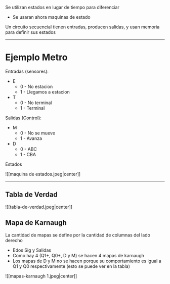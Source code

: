 Se utilizan estados en lugar de tiempo para diferenciar

- Se usaran ahora maquinas de estado

Un circuito secuencial tienen entradas, producen salidas, y usan memoria para definir sus estados 

___
# Ejemplo Metro

Entradas (sensores):
- E
	- 0 - No estacion
	- 1 - Llegamos a estacion
- T
	- 0 - No terminal
	- 1 - Terminal

Salidas (Control):
- M
	- 0 - No se mueve
	- 1 - Avanza
- D 
	- 0 - ABC
	- 1 - CBA

Estados

![[maquina de estados.jpeg|center]]

___
## Tabla de Verdad

![[tabla-de-verdad.jpeg|center]]
## Mapa de Karnaugh

La cantidad de mapas se define por la cantidad de columnas del lado derecho
- Edos Sig y Salidas
- Como hay 4 (Q1+, Q0+, D y M) se hacen 4 mapas de karnaugh
- Los mapas de D y M no se hacen porque su comportamiento es igual a Q1 y Q0 respectivamente (esto se puede ver en la tabla)

![[mapas-karnaugh 1.jpeg|center]]